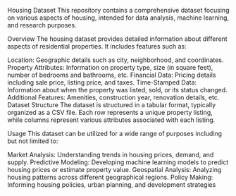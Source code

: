 Housing Dataset
This repository contains a comprehensive dataset focusing on various aspects of housing, intended for data analysis, machine learning, and research purposes.

Overview
The housing dataset provides detailed information about different aspects of residential properties. It includes features such as:

Location: Geographic details such as city, neighborhood, and coordinates.
Property Attributes: Information on property type, size (in square feet), number of bedrooms and bathrooms, etc.
Financial Data: Pricing details including sale price, listing price, and taxes.
Time-Stamped Data: Information about when the property was listed, sold, or its status changed.
Additional Features: Amenities, construction year, renovation details, etc.
Dataset Structure
The dataset is structured in a tabular format, typically organized as a CSV file. Each row represents a unique property listing, while columns represent various attributes associated with each listing.

Usage
This dataset can be utilized for a wide range of purposes including but not limited to:

Market Analysis: Understanding trends in housing prices, demand, and supply.
Predictive Modeling: Developing machine learning models to predict housing prices or estimate property value.
Geospatial Analysis: Analyzing housing patterns across different geographical regions.
Policy Making: Informing housing policies, urban planning, and development strategies
